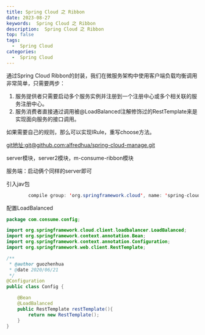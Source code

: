 ```yaml
---
title: Spring Cloud 之 Ribbon
date: 2023-08-27
keywords:  Spring Cloud 之 Ribbon
description:  Spring Cloud 之 Ribbon
top: false
tags:
  -  Spring Cloud
categories:
  -  Spring Cloud
---
```

通过Spring Cloud Ribbon的封装，我们在微服务架构中使用客户端负载均衡调用非常简单，只需要两步：

1. 服务提供者只需要启动多个服务实例并注册到一个注册中心或多个相关联的服务注册中心。
2. 服务消费者直接通过调用被@LoadBalanced注解修饰过的RestTemplate来是实现面向服务的接口调用。

如果需要自己的规则，那么可以实现IRule，重写choose方法。

[git地址:git@github.com:alfredhua/spring-cloud-manage.git](git@github.com:alfredhua/spring-cloud-manage.git)

server模块，server2模块，m-consume-ribbon模块

服务端：启动俩个同样的server即可

引入jav包

```java
        compile group: 'org.springframework.cloud', name: 'spring-cloud-starter-netflix-ribbon', version: '2.2.3.RELEASE'

```

配置LoadBalanced

```java
package com.consume.config;

import org.springframework.cloud.client.loadbalancer.LoadBalanced;
import org.springframework.context.annotation.Bean;
import org.springframework.context.annotation.Configuration;
import org.springframework.web.client.RestTemplate;

/**
 * @author guozhenhua
 * @date 2020/06/21
 */
@Configuration
public class Config {

    @Bean
    @LoadBalanced
    public RestTemplate restTemplate(){
        return new RestTemplate();
    }
}
```






